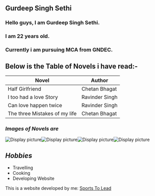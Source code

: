 ## Gurdeep Singh Sethi

### Hello guys, I am Gurdeep Singh Sethi.
### I am 22 years old. 
### Currently i am pursuing MCA from GNDEC.

## Below is the Table of Novels i have read:-

| Novel | Author |
|---------------|-------------|
| Half Girlfriend | Chetan Bhagat          |
| I too had a love Story          | Ravinder Singh         |
| Can love happen twice           | Ravinder Singh          |
| The three Mistakes of my life           | Chetan Bhagat          |

### *Images of Novels are*
![Display picture](photos/1.jpeg)![Display picture](photos/2.jpeg)![Display picture](photos/3.jpeg)![Display picture](photos/4.jpeg)



## _Hobbies_

- Travelling
- Cooking
- Developing Website

This is a website developed by me: [Sports To Lead](https://sportstolead.com/)
